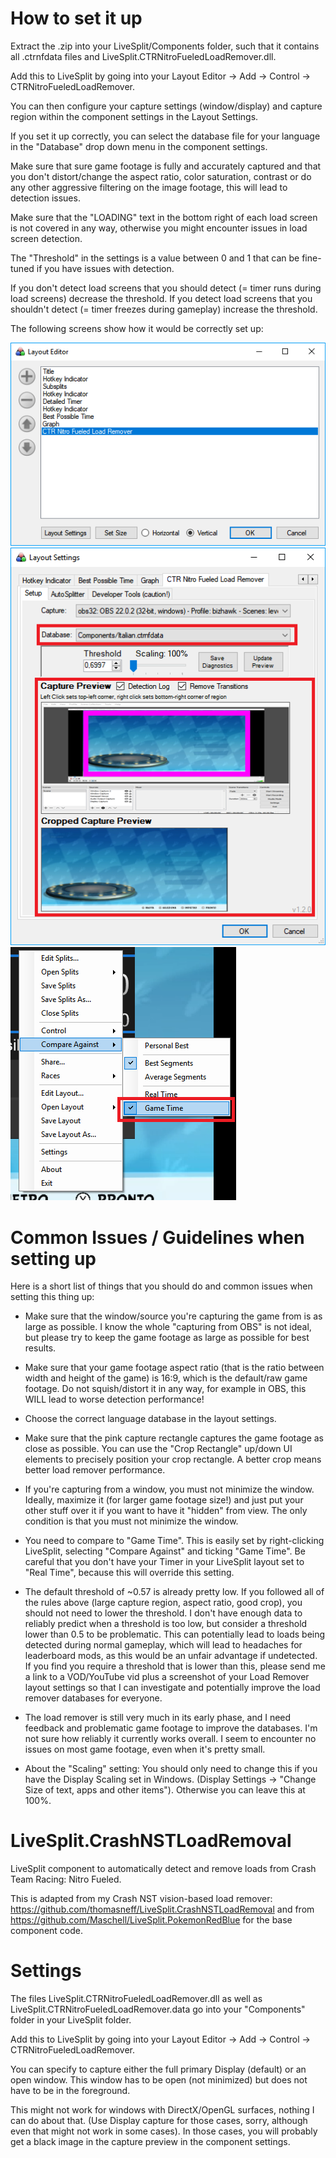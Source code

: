 # How to set it up

Extract the .zip into your LiveSplit/Components folder, such that it contains all .ctrnfdata files and LiveSplit.CTRNitroFueledLoadRemover.dll.

Add this to LiveSplit by going into your Layout Editor -> Add -> Control -> CTRNitroFueledLoadRemover.

You can then configure your capture settings (window/display) and capture region within the component settings in the Layout Settings.

If you set it up correctly, you can select the database file for your language in the "Database" drop down menu in the component settings.

Make sure that sure game footage is fully and accurately captured and that you don't distort/change the aspect ratio, color saturation, contrast or do any other aggressive filtering on the image footage, this will lead to detection issues.

Make sure that the "LOADING" text in the bottom right of each load screen is not covered in any way, otherwise you might encounter issues in load screen detection.

The "Threshold" in the settings is a value between 0 and 1 that can be fine-tuned if you have issues with detection.

If you don't detect load screens that you should detect (= timer runs during load screens) decrease the threshold. If you detect load screens that you shouldn't detect (= timer freezes during gameplay) increase the threshold.


The following screens show how it would be correctly set up:

![Setup Layout Settings](setup_layout_editor.png "Layout Settings")
![Setup Component Settings](setup_component_editor.png "Component Settings")
![Compare Against GameTime](compare_against_gametime.png "Compare Against GameTime")


# Common Issues / Guidelines when setting up

Here is a short list of things that you should do and common issues when setting this thing up:

- Make sure that the window/source you're capturing the game from is as large as possible. I know the whole "capturing from OBS" is not ideal, but please try to keep the game footage as large as possible for best results.

- Make sure that your game footage aspect ratio (that is the ratio between width and height of the game) is 16:9, which is the default/raw game footage. Do not squish/distort it in any way, for example in OBS, this WILL lead to worse detection performance!

- Choose the correct language database in the layout settings. 

- Make sure that the pink capture rectangle captures the game footage as close as possible. You can use the "Crop Rectangle" up/down UI elements to precisely position your crop rectangle. A better crop means better load remover performance.

- If you're capturing from a window, you must not minimize the window. Ideally, maximize it (for larger game footage size!) and just put your other stuff over it if you want to have it "hidden" from view. The only condition is that you must not minimize the window.

- You need to compare to "Game Time". This is easily set by right-clicking LiveSplit, selecting "Compare Against" and ticking "Game Time". Be careful that you don't have your Timer in your LiveSplit layout set to "Real Time", because this will override this setting.
- The default threshold of ~0.57 is already pretty low. If you followed all of the rules above (large capture region, aspect ratio, good crop), you should not need to lower the threshold. I don't have enough data to reliably predict when a threshold is too low, but consider a threshold lower than 0.5 to be problematic. This can potentially lead to loads being detected during normal gameplay, which will lead to headaches for leaderboard mods, as this would be an unfair advantage if undetected.
  If you find you require a threshold that is lower than this, please send me a link to a VOD/YouTube vid plus a screenshot of your Load Remover layout settings so that I can investigate and potentially improve the load remover databases for everyone. 

- The load remover is still very much in its early phase, and I need feedback and problematic game footage to improve the databases. I'm not sure how reliably it currently works overall. I seem to encounter no issues on most game footage, even when it's pretty small.

- About the "Scaling" setting: You should only need to change this if you have the Display Scaling set in Windows. (Display Settings -> "Change Size of text, apps and other items"). Otherwise you can leave this at 100%.


# LiveSplit.CrashNSTLoadRemoval
LiveSplit component to automatically detect and remove loads from Crash Team Racing: Nitro Fueled.

This is adapted from my Crash NST vision-based load remover: https://github.com/thomasneff/LiveSplit.CrashNSTLoadRemoval
and from https://github.com/Maschell/LiveSplit.PokemonRedBlue for the base component code.

# Settings
The files LiveSplit.CTRNitroFueledLoadRemover.dll as well as LiveSplit.CTRNitroFueledLoadRemover.data go into your "Components" folder in your LiveSplit folder.

Add this to LiveSplit by going into your Layout Editor -> Add -> Control -> CTRNitroFueledLoadRemover.

You can specify to capture either the full primary Display (default) or an open window. This window has to be open (not minimized) but does not have to be in the foreground.

This might not work for windows with DirectX/OpenGL surfaces, nothing I can do about that. (Use Display capture for those cases, sorry, although even that might not work in some cases). In those cases, you will probably get a black image in the capture preview in the component settings.

